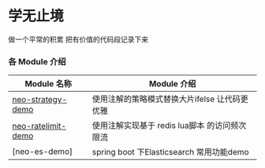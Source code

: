 # 学无止境
做一个平常的积累 把有价值的代码段记录下来

### 各 Module 介绍

| Module 名称                                                  | Module 介绍                                                  |
| ------------------------------------------------------------ | ------------------------------------------------------------ |
| [neo-strategy-demo](./neo-strategy-demo) | 使用注解的策略模式替换大片ifelse 让代码更优雅                              |
| [neo-ratelimit-demo](./neo-ratelimit-demo) | 使用注解实现基于 redis lua脚本 的访问频次限流                             |
| [neo-es-demo] | spring boot 下Elasticsearch 常用功能demo                              |
